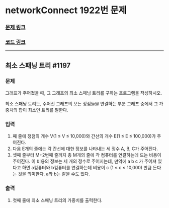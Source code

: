 # networkConnect 1922번 문제
### [문제 링크](https://www.acmicpc.net/problem/1197)<br>
### [코드 링크](https://github.com/Jinuk-Lee/baekjoon/tree/main/src/networkConnect)

---

## 최소 스패닝 트리 #1197

### 문제
그래프가 주어졌을 때, 그 그래프의 최소 스패닝 트리를 구하는 프로그램을 작성하시오.

최소 스패닝 트리는, 주어진 그래프의 모든 정점들을 연결하는 부분 그래프 중에서 그 가중치의 합이 최소인 트리를 말한다.

### 입력
1. 째 줄에 정점의 개수 V(1 ≤ V ≤ 10,000)와 간선의 개수 E(1 ≤ E ≤ 100,000)가 주어진다.
2. 다음 E개의 줄에는 각 간선에 대한 정보를 나타내는 세 정수 A, B, C가 주어진다.
3. 셋째 줄부터 M+2번째 줄까지 총 M개의 줄에 각 컴퓨터를 연결하는데 드는 비용이 주어진다. 이 비용의 정보는 세 개의 정수로 주어지는데, 만약에 a b c 가 주어져 있다고 하면 a컴퓨터와 b컴퓨터를 연결하는데 비용이 c (1 ≤ c ≤ 10,000) 만큼 든다는 것을 의미한다. a와 b는 같을 수도 있다.

### 출력
1. 첫째 줄에 최소 스패닝 트리의 가중치를 출력한다.